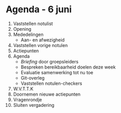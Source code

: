 # Agenda - 6 juni
1. Vaststellen notulist
2. Opening
3. Mededelingen
    * Aan- en afwezigheid
4. Vaststellen vorige notulen
5. Actiepunten
6. Agenda
	* *Briefing* door groepsleiders
    * Bespreken bereikbaarheid doelen deze week
    * Evaluatie samenwerking tot nu toe
    * Git-overleg
    * Vaststellen notulen-checkers
7. W.V.T.T.K
8. Doornemen nieuwe actiepunten
9. Vragenrondje
10. Sluiten vergadering 
